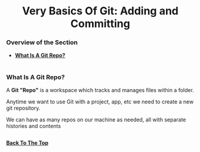 <h1 align="center">Very Basics Of Git: Adding and Committing</h1>

### Overview of the Section
* **[What Is A Git Repo?](#git)**

#
### <a name="git">What Is A Git Repo?</a>

A **Git "Repo"** is a workspace which tracks and
manages files within a folder.

Anytime we want to use Git with a project, app,
etc we need to create a new git repository. 

We can have as many repos on our machine as
needed, all with separate histories and contents

![]()

**[Back To The Top](#Overview-of-the-Section)**
#